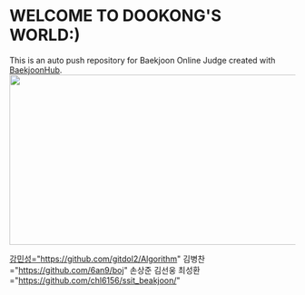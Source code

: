 # WELCOME TO DOOKONG'S WORLD:)
This is an auto push repository for Baekjoon Online Judge created with [BaekjoonHub](https://github.com/BaekjoonHub/BaekjoonHub).
<a href="https://github.com/devxb/gitanimals">
<img
  src="https://render.gitanimals.org/farms/dookong88"
  width="600"
  height="300"
/>

강민성="https://github.com/gitdol2/Algorithm"
김병찬="https://github.com/6an9/boj"
손상준 
김선웅
최성환="https://github.com/chl6156/ssit_beakjoon/"
</a>

